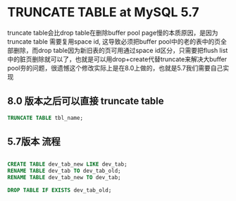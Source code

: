 # TRUNCATE TABLE at MySQL 5.7


truncate table会比drop table在删除buffer pool page慢的本质原因，是因为truncate table 需要复用space id, 这导致必须把buffer pool中的老的表中的页全部删除，而drop table因为新旧表的页可用通过space id区分，只需要把flush list中的脏页删除就可以了，也就是可以用drop+create代替truncate来解决大buffer pool夯的问题，很遗憾这个修改实际上是在8.0上做的，也就是5.7我们需要自己实现
## 8.0 版本之后可以直接 truncate table
```sql
TRUNCATE TABLE tbl_name;
```


## 5.7版本 流程
```sql

CREATE TABLE dev_tab_new LIKE dev_tab; 
RENAME TABLE dev_tab TO dev_tab_old; 
RENAME TABLE dev_tab_new TO dev_tab; 

DROP TABLE IF EXISTS dev_tab_old;
```
